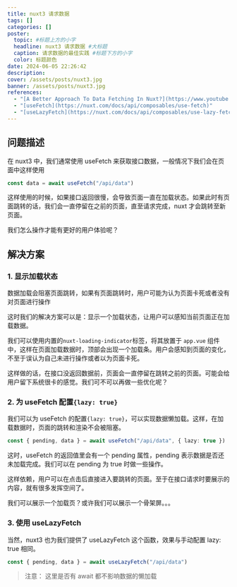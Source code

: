 ```yaml
---
title: nuxt3 请求数据
tags: []
categories: []
poster:
  topic: #标题上方的小字
  headline: nuxt3 请求数据 #大标题
  caption: 请求数据的最佳实践 #标题下方的小字
  color: 标题颜色
date: 2024-06-05 22:26:42
description:
cover: /assets/posts/nuxt3.jpg
banner: /assets/posts/nuxt3.jpg
references:
  - "[A Better Approach To Data Fetching In Nuxt?](https://www.youtube.com/watch?v=HiFV027dEzk)"
  - "[useFetch](https://nuxt.com/docs/api/composables/use-fetch)"
  - "[useLazyFetch](https://nuxt.com/docs/api/composables/use-lazy-fetch)"
---
```


## 问题描述

在 nuxt3 中，我们通常使用 useFetch 来获取接口数据，一般情况下我们会在页面中这样使用

```ts
const data = await useFetch("/api/data")
```

这样使用的时候，如果接口返回很慢，会导致页面一直在加载状态。如果此时有页面跳转的话，我们会一直停留在之前的页面，直至请求完成，nuxt 才会跳转至新页面。

我们怎么操作才能有更好的用户体验呢？

## 解决方案

### 1. 显示加载状态

数据加载会阻塞页面跳转，如果有页面跳转时，用户可能为认为页面卡死或者没有对页面进行操作

这时我们的解决方案可以是：显示一个加载状态，让用户可以感知当前页面正在加载数据。

我们可以使用内置的`nuxt-loading-indicator`标签，将其放置于 `app.vue` 组件中，这样在页面加载数据时，顶部会出现一个加载条。用户会感知到页面的变化，不至于误认为自己未进行操作或者以为页面卡死。

这样做的话，在接口没返回数据前，页面会一直停留在跳转之前的页面。可能会给用户留下系统很卡的感觉。我们可不可以再做一些优化呢？

### 2. 为 useFetch 配置`{lazy: true}`

我们可以为 useFetch 的配置`{lazy: true}`，可以实现数据懒加载。这样，在加载数据时，页面的跳转和渲染不会被阻塞。

```ts
const { pending, data } = await useFetch("/api/data", { lazy: true })
```

这时，useFetch 的返回值里会有一个 pending 属性，pending 表示数据是否还未加载完成。我们可以在 pending 为 true 时做一些操作。

这样依赖，用户可以在点击后直接进入要跳转的页面。至于在接口请求时要展示的内容，就有很多发挥空间了。

我们可以展示一个加载页？或许我们可以展示一个骨架屏。。。

### 3. 使用 useLazyFetch

当然，nuxt3 也为我们提供了 useLazyFetch 这个函数，效果与手动配置 lazy: true 相同。

```ts
const { pending, data } = await useLazyFetch("/api/data")
```

> 注意： 这里是否有 await 都不影响数据的懒加载
